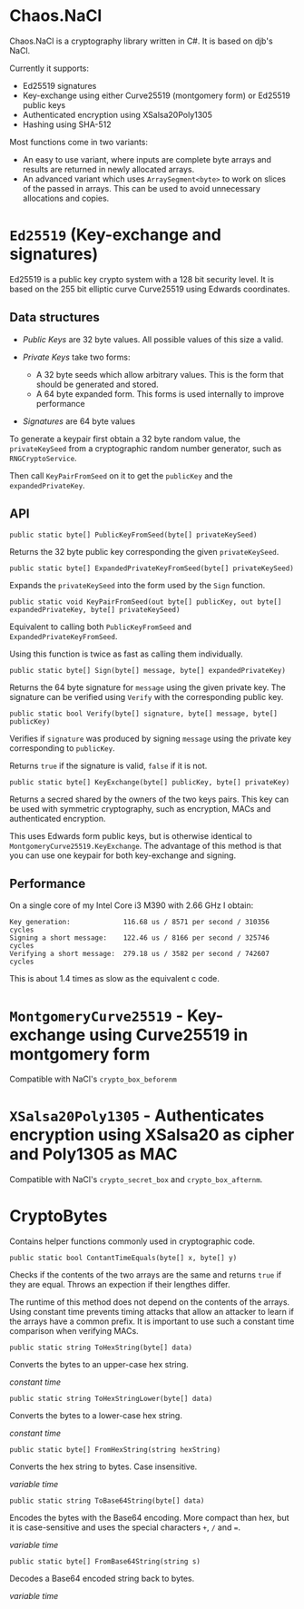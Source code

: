 Chaos.NaCl
==========

Chaos.NaCl is a cryptography library written in C#. It is based on djb's NaCl.

Currently it supports:

* Ed25519 signatures
* Key-exchange using either Curve25519 (montgomery form) or Ed25519 public keys
* Authenticated encryption using XSalsa20Poly1305
* Hashing using SHA-512

Most functions come in two variants:

* An easy to use variant, where inputs are complete byte arrays and results are
  returned in newly allocated arrays.
* An advanced variant which uses `ArraySegment<byte>` to work on slices of the
  passed in arrays. This can be used to avoid unnecessary allocations and copies.

`Ed25519` (Key-exchange and signatures)
===========================

Ed25519 is a public key crypto system with a 128 bit security level.
It is based on the 255 bit elliptic curve Curve25519 using Edwards coordinates.

Data structures
---------------

* *Public Keys* are 32 byte values. All possible values of this size a valid.
* *Private Keys* take two forms:

    * A 32 byte seeds which allow arbitrary values. This is the form that should be generated and stored.
    * A 64 byte expanded form. This forms is used internally to improve performance

* *Signatures* are 64 byte values

To generate a keypair first obtain a 32 byte random value, the `privateKeySeed`
from a cryptographic random number generator, such as `RNGCryptoService`.

Then call `KeyPairFromSeed` on it to get the `publicKey` and the `expandedPrivateKey`.

API
---

    public static byte[] PublicKeyFromSeed(byte[] privateKeySeed)

Returns the 32 byte public key corresponding the given `privateKeySeed`.

    public static byte[] ExpandedPrivateKeyFromSeed(byte[] privateKeySeed)

Expands the `privateKeySeed` into the form used by the `Sign` function.

    public static void KeyPairFromSeed(out byte[] publicKey, out byte[] expandedPrivateKey, byte[] privateKeySeed)

Equivalent to calling both `PublicKeyFromSeed` and `ExpandedPrivateKeyFromSeed`.

Using this function is twice as fast as calling them individually.

    public static byte[] Sign(byte[] message, byte[] expandedPrivateKey)

Returns the 64 byte signature for `message` using the given private key. The signature
can be verified using `Verify` with the corresponding public key.

    public static bool Verify(byte[] signature, byte[] message, byte[] publicKey)

Verifies if `signature` was produced by signing `message` using the private key
corresponding to `publicKey`.

Returns `true` if the signature is valid, `false` if it is not.

    public static byte[] KeyExchange(byte[] publicKey, byte[] privateKey)

Returns a secred shared by the owners of the two keys pairs. This key can be used
with symmetric cryptography, such as encryption, MACs and authenticated encryption.

This uses Edwards form public keys, but is otherwise identical to `MontgomeryCurve25519.KeyExchange`.
The advantage of this method is that you can use one keypair for both key-exchange and signing.

Performance
-----------

On a single core of my Intel Core i3 M390 with 2.66 GHz I obtain:

    Key generation:             116.68 us / 8571 per second / 310356 cycles
    Signing a short message:    122.46 us / 8166 per second / 325746 cycles
    Verifying a short message:  279.18 us / 3582 per second / 742607 cycles

This is about 1.4 times as slow as the equivalent c code.

`MontgomeryCurve25519` - Key-exchange using Curve25519 in montgomery form
=========================================================================

Compatible with NaCl's `crypto_box_beforenm`

`XSalsa20Poly1305` - Authenticates encryption using XSalsa20 as cipher and Poly1305 as MAC
==========================================================================================

Compatible with NaCl's `crypto_secret_box` and `crypto_box_afternm`.


CryptoBytes
===========

Contains helper functions commonly used in cryptographic code.

    public static bool ContantTimeEquals(byte[] x, byte[] y)

Checks if the contents of the two arrays are the same and returns `true` if they are equal.
Throws an expection if their lengthes differ.

The runtime of this method does not depend on the contents of the arrays. Using constant time
prevents timing attacks that allow an attacker to learn if the arrays have a common prefix.
It is important to use such a constant time comparison when verifying MACs.

    public static string ToHexString(byte[] data)

Converts the bytes to an upper-case hex string.

*constant time*

    public static string ToHexStringLower(byte[] data)

Converts the bytes to a lower-case hex string.

*constant time*

    public static byte[] FromHexString(string hexString)

Converts the hex string to bytes. Case insensitive.

*variable time*

    public static string ToBase64String(byte[] data)

Encodes the bytes with the Base64 encoding. More compact than hex, but it is case-sensitive
and uses the special characters `+`, `/` and `=`.

*variable time*

    public static byte[] FromBase64String(string s)

Decodes a Base64 encoded string back to bytes.

*variable time*
